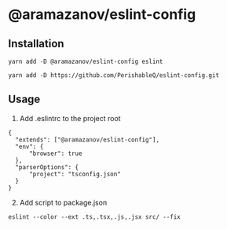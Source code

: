# @aramazanov/eslint-config

## Installation

``
yarn add -D @aramazanov/eslint-config eslint
``

``
yarn add -D https://github.com/PerishableQ/eslint-config.git
``

## Usage

1. Add .eslintrc to the project root

  ```
  {
    "extends": ["@aramazanov/eslint-config"],
    "env": {
        "browser": true
    },
    "parserOptions": {
        "project": "tsconfig.json"
    }
  }
  ```

2. Add script to package.json

  ``eslint --color --ext .ts,.tsx,.js,.jsx src/ --fix``
